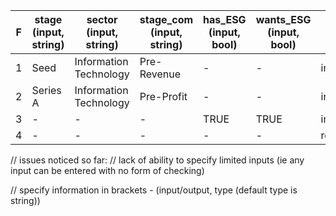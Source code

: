 |F|stage (input, string)|sector (input, string)|stage_com (input, string)|has_ESG (input, bool)|wants_ESG (input, bool)|opinion (output, string)|
|---|---|---|---|---|---|---|
|1|Seed|Information Technology|Pre-Revenue|-|-|interesting|
|2|Series A|Information Technology|Pre-Profit|-|-|interesting|
|3|-|-|-|TRUE|TRUE|interesting|
|4|-|-|-|-|-|reject|

// issues noticed so far:
// lack of ability to specify limited inputs (ie any input can be entered with no form of checking)

// specify information in brackets - (input/output, type (default type is string))